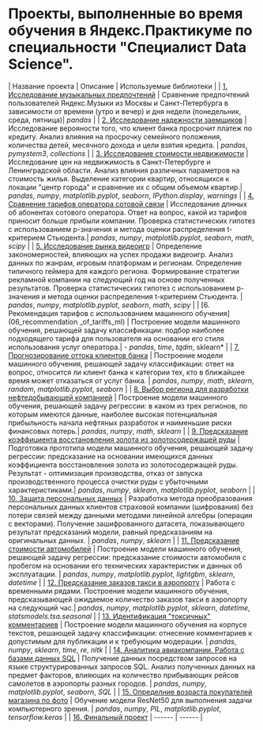 # Проекты, выполненные во время обучения в Яндекс.Практикуме по специальности "Специалист Data Science".


| Название проекта | Описание | Используемые библиотеки | 
| [1. Исследование музыкальных предпочтений](01_music_preferences) | Сравнение предпочтений пользователей Яндекс.Музыки из Москвы и Санкт-Петербурга в зависимости от времени (утро и вечер) и дня недели (понедельник, среда, пятница)| *pandas* |
| [2. Исследование надежности заемщиков](02_reliability_of_borrowers) | Исследование верояности того, что клиент банка просрочит платеж по кредиту. Анализ влияния на просрочку семейного положения, количества детей, месячного дохода и цели взятия кредита. | *pandas*, *pymystem3*, *collections* |
| [3. Исследование стоимости недвижимости](03_apartment_price) | Исследование цен на недвижимость в Санкт-Петербурге и Ленинградской области. Анализ влияния различных параметров на стоимость жилья. Выделение категории квартир, относящихся к локации "центр города" и сравнение их с общим объемом квартир.| *pandas*, *numpy*, *matplotlib.pyplot*, *seaborn*, *IPython.display*, *warnings* |
| [4. Сравнение тарифов оператора сотовой связи](04_prospective_tariff) | Исследование дпнных об абонентах сотового оператора. Ответ на вопрос, какой из тарифов приносит больше прибыли компании. Проверка статистических гипотез с использованием p-значения и метода оценки распределения t-критерием Стьюдента.| *pandas*, *numpy*, *matplotlib.pyplot*, *seaborn*, *math*, *scipy* |
| [5. Исследование рынка видеоигр](05_video_game_market) | Определение закономерностей, влияющих на успех продажи видеоигр. Анализ данных по жанрам, игровым платформам и регионам. Определение типичного геймера для каждого региона. Формирование стратегии рекламной компании на следующий год на основе полученных результатов. Проверка статистических гипотез с использованием p-значения и метода оценки распределения t-критерием Стьюдента. | *pandas*, *numpy*, *matplotlib.pyplot*, *seaborn*, *math*, *scipy* |
| [6. Рекомендация тарифов с использованием машинного обучения](06_recommendation _of_tariffs_ml) | Построение модели машинного обучения, решающей задачу классификации: подбор наиболее подходящего тарифа для пользователя на основании его стиля использования услуг оператора.| *- pandas*, *time*, *tqdm*, sklearn* |
| [7. Прогнозирование оттока клиентов банка](07_outflow_of_bank_customers_sl) | Построение модели машинного обучения, решающей задачу классификации: ответ на вопрос, относится ли клиент банка к категории тех, кто в ближайшее время может отказаться от услуг банка. | *pandas*, *numpy*, *math*, *sklearn*, *random*, *matplotlib.pyplot*, *seaborn* |
| [8. Выбор региона для разработки нефтедобывающей компанией](08_location_for_the_well) | Построение модели машинного обучения, решающей задачу регрессии: в каком из трех регионов, по которым имеются данные, наиболее высокая потенциальная прибыльность начала нефтяных разработок и наименьшие риски финансовых потерь.| *pandas*, *numpy*, *math*, *sklearn* |
| [9. Предсказание коэффициента восстановления золота из золотосодержащей руды](09_ml_in_the_gold_mining_industry) | Подготовка прототипа модели машинного обучения, решающей задачу регрессии: предсказание на основании имеющихся данных коэффициента восстановления золота из золотосодержащей руды. Результат - оптимизация производства, отказ от запуска производственного процесса очистки руды с убыточными характеристиками.| *pandas*, *numpy*, *sklearn*, *matplotlib.pyplot*, *seaborn* |
| [10. Защита персональных данных](10_data_encryption) | Разработка метода преобразования персональных данных клиентов страховой компании (шифрования) без потери связей между данными методами линейной алгебры (операции с векторами). Получение зашифрованного датасета, показывающего результат предсказаний модели, равный предсказаниям на оригинальных данных. | *pandas*, *numpy*, *sklearn* |
| [11. Предсказание стоимости автомобилей](11_cost_of_cars) | Построение модели машинного обучения, решающей задачу регрессии: предсказание стоимости автомобиля с пробегом на основании его технических характеристик и данных об эксплуатации. | *pandas*, *numpy*, *matplotlib.pyplot*, *lightgbm*, *sklearn*, *datetime* |
| [12. Предсказание заказов такси в аэропорту](12_time_series_in_taxi_orders) | Работа с временными рядами. Построение модели машинного обучения, предсказывающей ожидаемое количество заказов такси в аэропорту на следующий час.| *pandas*, *numpy*, *matplotlib.pyplot*, *sklearn*, *datetime*, *statsmodels.tsa.seasonal* |
| [13. Идентификация "токсичных" комментариев](13_toxic_comments) | Построение модели машинного обучения на корпусе текстов, решающей задачу классификации: отнесение комментариев к допустимым для публикации и к требующим модерации. | *pandas*, *numpy*, *sklearn*, *time*, *re*, *nltk* |
| [14. Аналитика авиакомпании. Работа с базами данных SQL](14_air_travel_analysis) | Получение данных посредством запросов на языке структурированных запросов SQL. Анализ полученных данных на предмет факторов, влияющих на количество прибывающих рейсов самолетов в аэропорты разных городов. | *pandas*, *numpy*, *matplotlib.pyplot*, *seaborn*, *SQL* |
| [15. Определние возраста покупателей магазина по фото](15_computer_vision) | Обучение модели ResNet50 для выполнения задачи компьютерного зрения. |  *pandas*, *numpy*, *PIL*, *matplotlib.pyplot*, *tensorflow.keras* |
| [16. Финальный проект]() | ------ | ------ |
